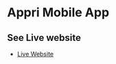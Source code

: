 # Appri Mobile App

## See Live website

- [Live Website](https://roaring-dusk-10df71.netlify.app/) 
